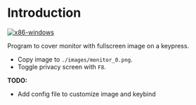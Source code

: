 # Introduction
[![x86-windows](https://github.com/williamyang98/privacy_screen/actions/workflows/x86-windows.yml/badge.svg)](https://github.com/williamyang98/privacy_screen/actions/workflows/x86-windows.yml)

Program to cover monitor with fullscreen image on a keypress.
- Copy image to ```./images/monitor_0.png```.
- Toggle privacy screen with ```F8```.

**TODO:**
- Add config file to customize image and keybind
